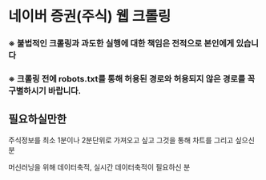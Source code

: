 # 네이버 증권(주식) 웹 크롤링 

### ※ 불법적인 크롤링과 과도한 실행에 대한 책임은 전적으로 본인에게 있습니다
### ※ 크롤링 전에 robots.txt를 통해 허용된 경로와 허용되지 않은 경로를 꼭 구별하시기 바랍니다.

## 필요하실만한 

주식정보를 최소 1분이나 2분단위로 가져오고 싶고 그것을 통해 차트를 그리고 싶으신 분

머신러닝을 위해 데이터축적, 실시간 데이터축적이 필요하신 분
